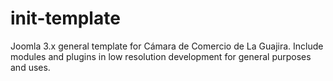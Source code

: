 # init-template
Joomla 3.x general template for Cámara de Comercio de La Guajira. Include modules and plugins in low resolution development for general purposes and uses.
